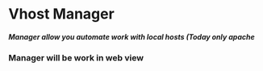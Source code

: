 # Vhost Manager

##### Manager allow you automate work with local hosts (Today only apache

### Manager will be work in web view
